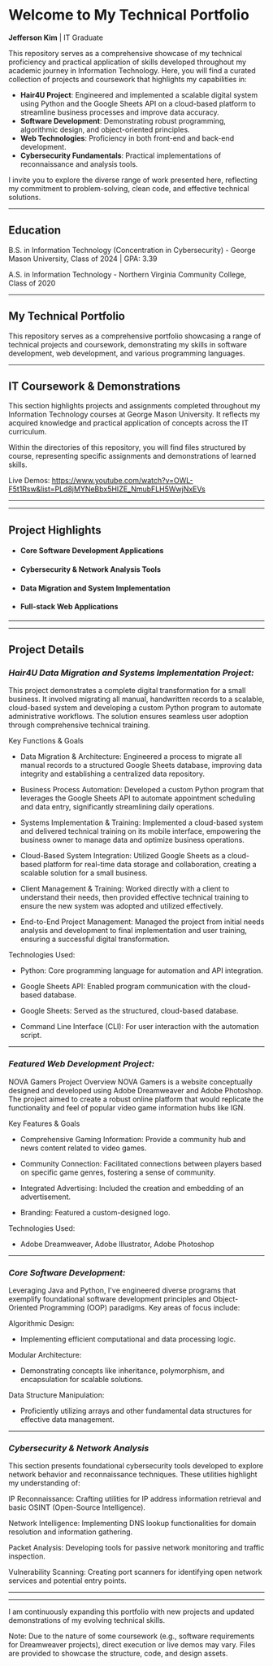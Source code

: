 # Welcome to My Technical Portfolio

**Jefferson Kim** | IT Graduate

This repository serves as a comprehensive showcase of my technical proficiency and practical application of skills developed throughout my academic journey in Information Technology. Here, you will find a curated collection of projects and coursework that highlights my capabilities in:

* **Hair4U Project**: Engineered and implemented a scalable digital system using Python and the Google Sheets API on a cloud-based platform to streamline business processes and improve data accuracy.
* **Software Development**: Demonstrating robust programming, algorithmic design, and object-oriented principles.
* **Web Technologies**: Proficiency in both front-end and back-end development.
* **Cybersecurity Fundamentals**: Practical implementations of reconnaissance and analysis tools.

I invite you to explore the diverse range of work presented here, reflecting my commitment to problem-solving, clean code, and effective technical solutions.
___

## Education

B.S. in Information Technology (Concentration in Cybersecurity) - George Mason University, Class of 2024
 |  GPA: 3.39

A.S. in Information Technology - Northern Virginia Community College, Class of 2020
____
## My Technical Portfolio

This repository serves as a comprehensive portfolio showcasing a range of technical projects and coursework, demonstrating my skills in software development, web development, and various programming languages.
___
## IT Coursework & Demonstrations

This section highlights projects and assignments completed throughout my Information Technology courses at George Mason University. It reflects my acquired knowledge and practical application of concepts across the IT curriculum.

Within the directories of this repository, you will find files structured by course, representing specific assignments and demonstrations of learned skills.

Live Demos: https://www.youtube.com/watch?v=OWL-F5t1Rsw&list=PLd8jMYNeBbx5HIZE_NmubFLH5WwjNxEVs 
___
____

## **Project Highlights**


- #### **Core Software Development Applications**

- #### **Cybersecurity & Network Analysis Tools** 

- #### **Data Migration and System Implementation**

- #### **Full-stack Web Applications**

___
___
## **Project Details**


### *Hair4U Data Migration and Systems Implementation Project:*

This project demonstrates a complete digital transformation for a small business. It involved migrating all manual, handwritten records to a scalable, cloud-based system and developing a custom Python program to automate administrative workflows. The solution ensures seamless user adoption through comprehensive technical training.

Key Functions & Goals
- Data Migration & Architecture: Engineered a process to migrate all manual records to a structured Google Sheets database, improving data integrity and establishing a centralized data repository.

- Business Process Automation: Developed a custom Python program that leverages the Google Sheets API to automate appointment scheduling and data entry, significantly streamlining daily operations.

- Systems Implementation & Training: Implemented a cloud-based system and delivered technical training on its mobile interface, empowering the business owner to manage data and optimize business operations.

- Cloud-Based System Integration: Utilized Google Sheets as a cloud-based platform for real-time data storage and collaboration, creating a scalable solution for a small business.

- Client Management & Training: Worked directly with a client to understand their needs, then provided effective technical training to ensure the new system was adopted and utilized effectively.
  
- End-to-End Project Management: Managed the project from initial needs analysis and development to final implementation and user training, ensuring a successful digital transformation.

Technologies Used:
- Python: Core programming language for automation and API integration.

- Google Sheets API: Enabled program communication with the cloud-based database.

- Google Sheets: Served as the structured, cloud-based database.

- Command Line Interface (CLI): For user interaction with the automation script.

---

### *Featured Web Development Project:*

NOVA Gamers Project Overview NOVA Gamers is a website conceptually designed and developed using Adobe Dreamweaver and Adobe Photoshop. The project aimed to create a robust online platform that would replicate the functionality and feel of popular video game information hubs like IGN.

Key Features & Goals 
- Comprehensive Gaming Information: Provide a community hub and news content related to video games.

- Community Connection: Facilitated connections between players based on specific game genres, fostering a sense of community.

- Integrated Advertising: Included the creation and embedding of an advertisement.

- Branding: Featured a custom-designed logo.

Technologies Used:
- Adobe Dreamweaver, Adobe Illustrator, Adobe Photoshop

---

### *Core Software Development:*


Leveraging Java and Python, I've engineered diverse programs that exemplify foundational software development principles and Object-Oriented Programming (OOP) paradigms. Key areas of focus include:

Algorithmic Design: 
- Implementing efficient computational and data processing logic.

Modular Architecture: 
- Demonstrating concepts like inheritance, polymorphism, and encapsulation for scalable solutions.

Data Structure Manipulation: 
- Proficiently utilizing arrays and other fundamental data structures for effective data management.

---

### *Cybersecurity & Network Analysis*


This section presents foundational cybersecurity tools developed to explore network behavior and reconnaissance techniques. These utilities highlight my understanding of:

IP Reconnaissance: Crafting utilities for IP address information retrieval and basic OSINT (Open-Source Intelligence).

Network Intelligence: Implementing DNS lookup functionalities for domain resolution and information gathering.

Packet Analysis: Developing tools for passive network monitoring and traffic inspection.

Vulnerability Scanning: Creating port scanners for identifying open network services and potential entry points.


____
___

I am continuously expanding this portfolio with new projects and updated demonstrations of my evolving technical skills.

Note: Due to the nature of some coursework (e.g., software requirements for Dreamweaver projects), direct execution or live demos may vary. Files are provided to showcase the structure, code, and design assets.
